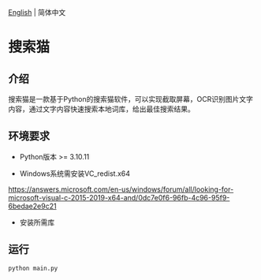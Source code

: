 [English](readme_en.md) | 简体中文
# 搜索猫
## 介绍
搜索猫是一款基于Python的搜索猫软件，可以实现截取屏幕，OCR识别图片文字内容，通过文字内容快速搜索本地词库，给出最佳搜索结果。


## 环境要求
- Python版本 >= 3.10.11

- Windows系统需安装VC_redist.x64

https://answers.microsoft.com/en-us/windows/forum/all/looking-for-microsoft-visual-c-2015-2019-x64-and/0dc7e0f6-96fb-4c96-95f9-6bedae2e9c21

- 安装所需库

## 运行
```
python main.py
```